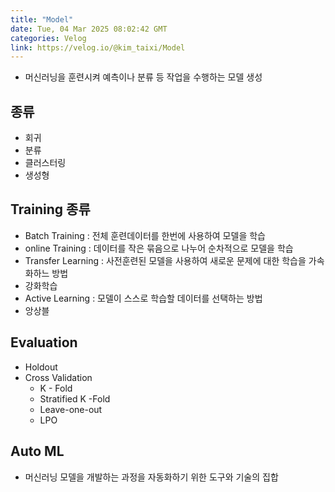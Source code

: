 ```yaml
---
title: "Model"
date: Tue, 04 Mar 2025 08:02:42 GMT
categories: Velog
link: https://velog.io/@kim_taixi/Model
---
```


<ul>
<li>머신러닝을 훈련시켜 예측이나 분류 등  작업을 수행하는 모델 생성</li>
</ul>
<h2 id="종류">종류</h2>
<ul>
<li>회귀</li>
<li>분류</li>
<li>클러스터링</li>
<li>생성형</li>
</ul>
<h2 id="training-종류">Training 종류</h2>
<ul>
<li>Batch Training : 전체 훈련데이터를 한번에 사용하여 모델을 학습</li>
<li>online Training : 데이터를 작은 묶음으로 나누어 순차적으로 모델을 학습</li>
<li>Transfer Learning : 사전훈련된 모델을 사용하여 새로운 문제에 대한 학습을 가속화하느 방법</li>
<li>강화학습</li>
<li>Active Learning : 모델이 스스로 학습할 데이터를 선택하는 방법</li>
<li>앙상블</li>
</ul>
<h2 id="evaluation">Evaluation</h2>
<ul>
<li>Holdout</li>
<li>Cross Validation<ul>
<li>K - Fold</li>
<li>Stratified K -Fold</li>
<li>Leave-one-out</li>
<li>LPO</li>
</ul>
</li>
</ul>
<h2 id="auto-ml">Auto ML</h2>
<ul>
<li>머신러닝 모델을 개발하는 과정을 자동화하기 위한 도구와 기술의 집합</li>
</ul>
